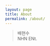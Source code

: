 ```yaml
---
layout: page
title: About
permalink: /about/
---
```


<!-- <amp-img width="600" height="300" layout="responsive" src="http://lorempixel.com/600/300/sports"></amp-img> -->

> 배현수  
> NHN ENt.